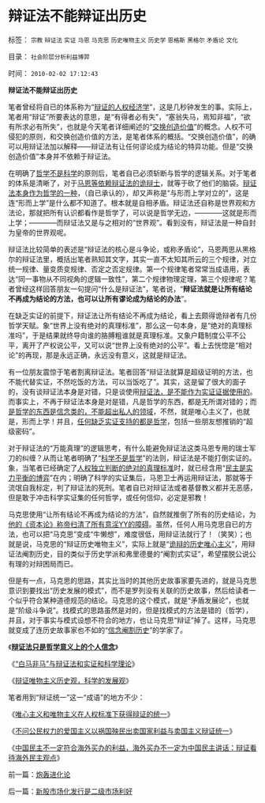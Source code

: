 # 辩证法不能辩证出历史

标签： `宗教` `辩证法` `实证` `马恩` `马克思` `历史唯物主义` `历史学` `恩格斯` `黑格尔` `矛盾论` `文化` 

目录： `社会阶层分析利益博羿`

时间： `2010-02-02 17:12:43`

**辩证法不能辩证出历史**

笔者曾经将自已的体系称为“[辩证的人权经济学](../../../2009/2/6/人权经济学.md)”，这是几秒钟发生的事。实际上，笔者用“辩证”所要表达的意思，是“有得者必有失”，“塞翁失马，焉知非福”，“欲有所求必有所失”，也就是今天笔者详细阐述的“[交换创造价值](../../../2008/8/25/价值守恒定律：交换决定价值，政府采购与泡沫GDP.md)”的概念。人权不可侵犯的原则，和交换创造价值的方法，是笔者体系的概括。“交换创造价值”，的确可以用辩证法加以解释——辩证法有让任何谬论成为结论的特异功能。但是“交换创造价值”本身并不依赖于辩证法。

在明确了[哲学不是科学](../../../2009/11/27/科学不是哲学，不缺哲学理论的中国缺什么？.md)的原则后，笔者自已必须斩断与哲学的逻辑关系。对于笔者的体系是清晰了，对于[马恩等依赖辩证法的诡辩士](../../../2010/1/9/“白马非马”与辩证法和实证和科学理论.md)，就等于砍了他们的脑袋。[辩证法本身作为哲学的一种](../../../2010/1/4/辩证法只是哲学意义上的个人信念.md)，（自已承认的），却又声称是“与形而上学对立的”，这是连“形而上学”是什么都不知道了。根本就是自相矛盾。辩证法还自称是世界观和方法论，那就把所有认识都看作是哲学了，可以说是哲学无边，————这就是形而上学；————而辩证法又是与之相对的“世界观”。看到没有，辩证法是一种自封为皇帝的世界观呢。

辩证法比较简单的表述是“辩证法的核心是斗争论，或称矛盾论”，马恩两思从黑格尔的辩证法里，概括出笔者熟知其文字，其实一直不太知其所云的三个规律，对立统一规律、量变质变规律、否定之否定规律。第一个规律笔者常常当成语用，表达“同一事物从不同视角的逻辑一致性”，第二个规律物理定理，第三个规律呢？笔者曾经这样回答朋友一句提问“什么是辩证法”，笔者说，“**辩证法就是让所有结论不再成为结论的方法，也可以让所有谬论成为结论的办法**”。

在缺乏实证的前提下，辩证法让所有结论不再成为结论，看上去颇得诡辩者有几份哲学天赋。象“世界上没有绝对的真理标准”，那么这一句本身，是“绝对的真理标准吗”，于是结果就终导向谁的胳膊粗谁就是真理标准。又象户籍制度公平不公平，离开了产权说公平，又可以说“世界上没有绝对的公平”。看上去恍惚是“相对论”的再现，那是永远正确，永远没有意义，这就是辩证法。

有一位朋友震惊于笔者割离辩证法。笔者回答“辩证法就算是超级证明的方法，也不能代替实证，不然吃饭的方法，可以当饭吃了”。其实，这是留了很大的面子的，没有谈辩证法本身是对错，只是谈使用[辩证法，是不能作为实证证据使用的](../../../2009/12/22/什么是科学？科学实证性和理论和哲学.md)。而事实上，不再于辩证法本身是对是错，凡是哲学的东西，都是无所谓对错的；而[是哲学的东西是信念类的，不能超出私人的领域](../../../2009/11/27/个人信仰请止于个人“私”之边界.md)，不然，就是唯心主义了，也就是，形而上学！并且，[任何缺乏实证支持的都是哲学](../../../2009/6/9/正确处理宗教及唯心信仰和科学实证性的关系.md)，包括一些朋友想推销的“超级密码”。

对于辩证法的“万能真理”的逻辑思考，有什么能避免辩证法这类马恩专用的瑞士军刀的纠缠？从而让笔者明确了“[科学不是哲学](../../../2009/6/6/哥德尔悖论定理，唯心哲学的恶梦.md)”的法则，辩证法是不能打倒实证的。象，当笔者已经确定了[人权独立判断的绝对的真理标准](../../../2010/1/21/人权是价值判断的原子单位.md)时，就已经含用“[民主是实力平衡的博弈](../../../2009/9/3/谁主张谁维护，妥协是实力平衡的结果.md)”在内；明确了科学的实证集后，马恩卫士再运用辩证法，那就等于流氓自我标定，判了辩证法的死刑。笔者自已对辩证法或者基督教义都并无恶感，但是敢于冲击科学实证集的任何哲学，或任何信仰，必定是邪教！

马克思使用“让所有结论不再成为结论的方法”，自然就推倒了所有的历史结论，为[他的《资本论》称帝扫清了所有意淫YY的障碍](../../../2008/7/26/什么是生产的价值？揭示《资本论》的关键性错误.md)。虽然，任何人用马克思自已的方法，也可以把“马克思”变成“牛懒想”，难度很低，用辩证法就行了！（笑笑）；也就是说，马克思的“辩证历史唯物主义”，实际上就是“[诡辩的历史唯心主义](../../../2009/12/29/历史经济学派与唯心的社会学.md)”，用辩证法阉割历史，目的类似于历史学派和弗里德曼的“阉割式实证”，希望摆脱公说公有理的对辩困局而已。

但是有一点，马克思的思路，其实比当时的其他历史故事家要先进的，就是马克思意识到要找出“历史发展的模式”，而不是罗列没有关联的历史故事，然后给读者一个似乎符合某种道德规范的结论。马克思的这个模式，就是“矛盾发展论”，也就是“阶级斗争说”。找模式的思路虽然是对的，但是找模式的方法是错的（哲学），并且，对于事实与模式设想不符合的地方，也让马克思“辩证”掉了。这样，马克思就变成了连历史故事家也不如的“[信念阉割历史](../../../2009/4/4/期望，预期和选择性体验；有调查也没有发言权.md)”的学家了。

《[**辩证法只是哲学意义上的个人信念**](../../../2010/1/4/辩证法只是哲学意义上的个人信念.md)》

《[“白马非马”与辩证法和实证和科学理论](../../../2010/1/9/“白马非马”与辩证法和实证和科学理论.md)》

《[辩证唯物主义历史观，科学的发展观](http://blog.sina.com.cn/s/blog_5563a64d0100d0v2.html)》

笔者用到“辩证统一”这一“成语”的地方不少：

《[唯心主义和唯物主义在人权标准下获得辩证的统一](http://blog.sina.com.cn/s/blog_5563a64d0100f8ud.html)》

《[不问公民权力的爱国主义以祸国殃民出卖国家利益与卖国主义辩证统一](../../../2009/9/29/民族主义可以是卖国手段，爱国与卖国可以逻辑等效.md)》

《[中国民主不一定符合海外买办的利益，海外买办不一定为中国民主讲话：辩证看待海外民主观点](../../../2009/7/7/客观看待海外人士看待中国不民主的观点.md)》



前一篇：[炮轰进化论](../../../2010/2/2/炮轰进化论.md)

后一篇：[新股市场化发行是二级市场利好](../../../2010/2/3/新股市场化发行是二级市场利好.md)